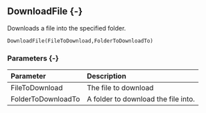 ## DownloadFile {-}

Downloads a file into the specified folder.

```{sql}
DownloadFile(FileToDownload,FolderToDownloadTo)
```

### Parameters {-}

Parameter | Description
| :-- | :-- |
FileToDownload | The file to download
FolderToDownloadTo | A folder to download the file into.